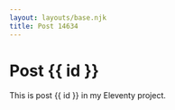 ```yaml
---
layout: layouts/base.njk
title: Post 14634
---
```


# Post {{ id }}

This is post {{ id }} in my Eleventy project.
